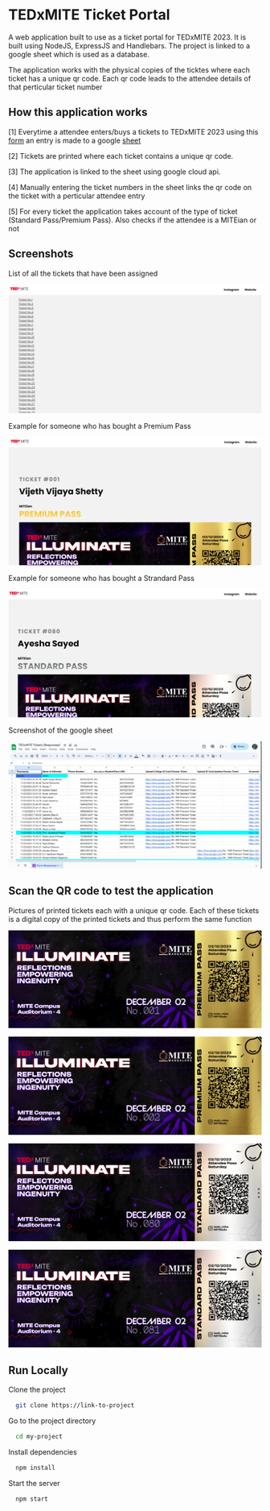 
# TEDxMITE Ticket Portal

A web application built to use as a ticket portal for TEDxMITE 2023. It is built using NodeJS, ExpressJS and Handlebars.
The project is linked to a google sheet which is used as  a database.

The application works with the physical copies of the ticktes where each ticket has a unique qr code. Each qr code leads to the attendee details of that perticular ticket number

## How this application works

[1] Everytime a attendee enters/buys a tickets to TEDxMITE 2023 using this [form](https://docs.google.com/forms/d/e/1FAIpQLSeFrl6ZajiIh2safxh_5GZ3JiedvinZhWSFp931ifZ1xlHRhw/viewform) an entry is made to a google [sheet](https://docs.google.com/spreadsheets/d/1ejxDDZ2hHsj71ymw4PS7OYyDOhIKvPJcujQfBwYxiPw/edit?resourcekey#gid=847643383)

[2] Tickets are printed where each ticket contains a unique qr code. 

[3] The application is linked to the sheet using google cloud api.

[4] Manually entering the ticket numbers in the sheet links the qr code on the ticket with a perticular attendee entry

[5] For every ticket the application takes account of the type of ticket (Standard Pass/Premium Pass). Also checks if the attendee is a MITEian or not

## Screenshots

List of all the tickets that have been assigned

![home page](./screenshots/home.png)

Example for someone who has bought a Premium Pass

![ticket page](./screenshots/ticket-premium.png)

Example for someone who has bought a Strandard Pass

![ticket page](./screenshots/ticket-standard.png)

Screenshot of the google sheet

![ticket page](./screenshots/sheet.png)

## Scan the QR code to test the application
Pictures of printed tickets each with a unique qr code. Each of these tickets is a digital copy of the printed tickets and thus perform the same function

![Premium Pass](./screenshots/Ticket_No.001.jpg)

![Premium Pass](./screenshots/Ticket_No.002.jpg)

![Strandard Pass](./screenshots/Ticket_No.080.jpg)

![Strandard Pass](./screenshots/Ticket_No.081.jpg)

## Run Locally

Clone the project

```bash
  git clone https://link-to-project
```

Go to the project directory

```bash
  cd my-project
```

Install dependencies

```bash
  npm install
```

Start the server

```bash
  npm start
```

